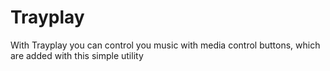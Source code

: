 # Trayplay
With Trayplay you can control you music with media control buttons, which are added with this simple utility
